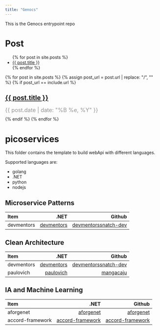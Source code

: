 ```yaml
---
title: "Genocs"
---
```


This is the Genocs entrypoint repo 

# Post
<ul>
  {% for post in site.posts %}
    <li>
      <a href="{{ post.url }}">{{ post.title }}</a>
    </li>
  {% endfor %}
</ul>


<div class="linked_post">
    {% for post in site.posts %}
        {% assign post_url = post.url | replace: "/", "" %}
        {% if post_url == include.url %}
            <div class="linked_post_div">
                <article class="post">
                    <h1><a href="{{ site.baseurl }}{{ post.url }}">{{ post.title }}</a></h1>
                    <p style="color: #969494; margin: 10px 0px; font-size: 18px;">
                        {{ post.date | date: "%B %e, %Y" }}
                    </p>
                </article>
            </div>
        {% endif %}
    {% endfor %}
    <br>
</div>

# picoservices
This folder contains the template to build webApi with different languages.

Supported languages are:
- golang
- .NET
- python
- nodejs


## Microservice Patterns

| Item                | .NET                                                  | Github                                                        |
| :------------------ | ----------------------------------------------------: | ------------------------------------------------------------: |
| devmentors          | [devmentors](https://devmentors.io/)                  |  [devmentors](https://github.com/devmentors)[snatch-dev](https://github.com/snatch-dev)     |

## Clean Architecture

| Item                | .NET                                                  | Github                                                        |
| :------------------ | ----------------------------------------------------: | ------------------------------------------------------------: |
| devmentors          | [devmentors](https://devmentors.io/)                  |  [devmentors](https://github.com/devmentors)[snatch-dev](https://github.com/snatch-dev)     |
| paulovich           | [paulovich](https://paulovich.net/clean-architecture-for-net-applications/)                  |  [manga](https://github.com/ivanpaulovich/clean-architecture-manga)[caju](https://github.com/ivanpaulovich/dotnet-new-caju)     |



## IA and Machine Learning

| Item                | .NET                                                  | Github                                                        |
| :------------------ | ----------------------------------------------------: | ------------------------------------------------------------: |
| aforgenet           | [aforgenet](http://www.aforgenet.com/)                |  [aforgenet](https://github.com/andrewkirillov/AForge.NET)    |
| accord-framework    | [accord-framework](http://accord-framework.net/)      |  [accord-framework](https://github.com/accord-net/framework)  |
